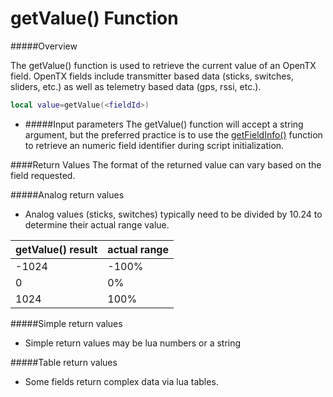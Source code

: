 # getValue() Function

#####Overview

The getValue() function is used to retrieve the current value of an OpenTX field.  OpenTX fields include transmitter based data (sticks, switches, sliders, etc.) as well as telemetry based data (gps, rssi, etc.).




```lua
local value=getValue(<fieldId>)
```

* #####Input parameters
The getValue() function will accept a string argument, but the preferred practice is to use the [getFieldInfo()](getfieldinfo_function.md) function to retrieve an numeric field identifier during script initialization.

####Return Values
The format of the returned value can vary based on the field requested.

#####Analog return values
 - Analog values (sticks, switches) typically need to be divided by 10.24 to determine their actual range value.

|getValue() result|actual range|
|---|---|
|-1024|-100%|
|0|0%|
|1024|100%|

#####Simple return values
 - Simple return values may be lua numbers or a string

#####Table return values
 - Some fields return complex data via lua tables.
